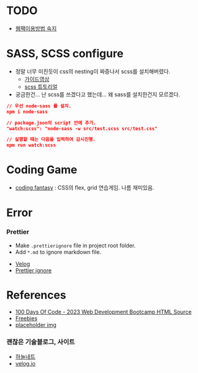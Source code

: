 # TODO
- [웹팩이용방법 숙지](https://www.hanl.tech/blog/webpack-%ec%82%ac%ec%9a%a9%eb%b0%a9%eb%b2%95%ea%b3%bc-%ea%b8%b0%eb%8a%a5-%ec%9a%94%ec%a0%90-%ec%a0%95%eb%a6%ac/)

# SASS, SCSS configure
- 정말 너무 미친듯이 css의 nesting이 짜증나서 scss를 설치해버렸다.
  - [가이드영상](https://youtu.be/gx3l-7SsZ0A)
  - [scss 튜토리얼](https://youtu.be/BEdCOvJ5RY4)
- 궁금한건... 난 scss를 쓰겠다고 했는데... 왜 sass를 설치한건지 모르겠다. 
```json 
// 우선 node-sass 를 설치. 
npm i node-sass

// package.json의 script 안에 추가.
"watch:scss": "node-sass -w src/test.scss src/test.css"

// 실행할 때는 다음을 입력하여 감시진행.
npm run watch:scss
```
# Coding Game
- [coding fantasy](https://codingfantasy.com/) : CSS의 flex, grid 연습게임. 나름 재미있음. 


# Error
### Prettier
- Make ```.prettierignore``` file in project root folder.
- Add ```*.md``` to ignore markdown file.
* [Velog](https://velog.io/@devyang97/VSCode-Extension-Prettier)
* [Prettier ignore](https://prettier.io/docs/en/ignore.html#range-ignore)



# References
- [100 Days Of Code - 2023 Web Development Bootcamp
    HTML Source](https://github.com/academind/100-days-of-web-development)
- [Freebies](https://freebies.bypeople.com/)
- [placeholder img](https://placeholder.com/)
### 괜찮은 기술블로그, 사이트
- [하늘네트](https://www.hanl.tech/)
- [velog.io](https://velog.io/)